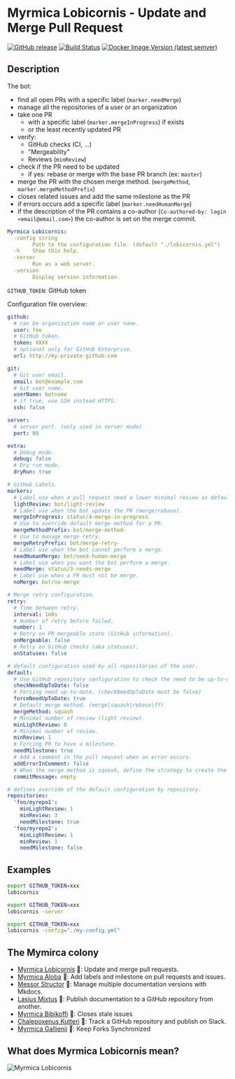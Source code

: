 # Myrmica Lobicornis - Update and Merge Pull Request

[![GitHub release](https://img.shields.io/github/release/traefik/lobicornis.svg)](https://github.com/traefik/lobicornis/releases/latest)
[![Build Status](https://github.com/traefik/lobicornis/workflows/Main/badge.svg?branch=master)](https://github.com/traefik/lobicornis/actions)
[![Docker Image Version (latest semver)](https://img.shields.io/docker/v/traefik/lobicornis?label=Docker%20Image)](https://hub.docker.com/r/traefik/lobicornis/builds/)

## Description

The bot:

- find all open PRs with a specific label (`marker.needMerge`)
- manage all the repositories of a user or an organization
- take one PR
    - with a specific label (`marker.mergeInProgress`) if exists
    - or the least recently updated PR
- verify:
    - GitHub checks (CI, ...)
    - "Mergeability"
    - Reviews (`minReview`)
- check if the PR need to be updated
    - if yes: rebase or merge with the base PR branch (ex: `master`)
- merge the PR with the chosen merge method. (`mergeMethod`, `marker.mergeMethodPrefix`)
- closes related issues and add the same milestone as the PR
- if errors occurs add a specific label (`marker.needHumanMerge`)
- if the description of the PR contains a co-author (`Co-authored-by: login <email@email.com>`) the co-author is set on the merge commit.

```yaml
Myrmica Lobicornis:
  -config string
        Path to the configuration file. (default "./lobicornis.yml")
  -h    Show this help.
  -server
        Run as a web server.
  -version
        Display version information.
```

`GITHUB_TOKEN`: GitHub token

Configuration file overview:

```yaml
github:
  # can be organization name or user name.
  user: foo
  # GitHub token.
  token: XXXX
  # optional only for GitHub Enterprise. 
  url: http://my-private-github.com

git:
  # Git user email.
  email: bot@example.com
  # Git user name.
  userName: botname
  # if true, use SSH instead HTTPS.
  ssh: false

server:
  # server port. (only used in server mode)
  port: 80

extra:
  # Debug mode.
  debug: false
  # Dry run mode.
  dryRun: true

# GitHub Labels.
markers:
  # Label use when a pull request need a lower minimal review as default.
  lightReview: bot/light-review
  # Label use when the bot update the PR (merge/rebase).
  mergeInProgress: status/4-merge-in-progress
  # Use to override default merge method for a PR.
  mergeMethodPrefix: bot/merge-method-
  # Use to manage merge retry.
  mergeRetryPrefix: bot/merge-retry-
  # Label use when the bot cannot perform a merge.
  needHumanMerge: bot/need-human-merge
  # Label use when you want the bot perform a merge.
  needMerge: status/3-needs-merge
  # Label use when a PR must not be merge.
  noMerge: bot/no-merge

# Merge retry configuration.
retry:
  # Time between retry.
  interval: 1m0s
  # Number of retry before failed.
  number: 1
  # Retry on PR mergeable state (GitHub information).
  onMergeable: false
  # Retry on GitHub checks (aka statuses).
  onStatuses: false

# default configuration used by all repositories of the user.
default:
  # Use GitHub repository configuration to check the need to be up-to-date.
  checkNeedUpToDate: false
  # Forcing need up-to-date. (checkNeedUpToDate must be false)
  forceNeedUpToDate: true
  # Default merge method. (merge|squash|rebase|ff)
  mergeMethod: squash
  # Minimal number of review (light review).
  minLightReview: 0
  # Minimal number of review.
  minReview: 1
  # Forcing PR to have a milestone.
  needMilestone: true
  # Add a comment in the pull request when an error occurs.
  addErrorInComment: false
  # When the merge method is squash, define the strategy to create the commit message. (github|empty|description)
  commitMessage: empty

# defines override of the default configuration by repository.
repositories:
  'foo/myrepo1':
    minLightReview: 1
    minReview: 3
    needMilestone: true
  'foo/myrepo2':
    minLightReview: 1
    minReview: 1
    needMilestone: false
```

## Examples
 
```bash
export GITHUB_TOKEN=xxx
lobicornis
```

```bash
export GITHUB_TOKEN=xxx
lobicornis -server
```

```bash
export GITHUB_TOKEN=xxx
lobicornis -config="./my-config.yml"
```

## The Mymirca colony

- [Myrmica Lobicornis](https://github.com/traefik/lobicornis) 🐜: Update and merge pull requests.
- [Myrmica Aloba](https://github.com/traefik/aloba) 🐜: Add labels and milestone on pull requests and issues.
- [Messor Structor](https://github.com/traefik/structor) 🐜: Manage multiple documentation versions with Mkdocs.
- [Lasius Mixtus](https://github.com/traefik/mixtus) 🐜: Publish documentation to a GitHub repository from another.
- [Myrmica Bibikoffi](https://github.com/traefik/bibikoffi) 🐜: Closes stale issues
- [Chalepoxenus Kutteri](https://github.com/traefik/kutteri) 🐜: Track a GitHub repository and publish on Slack.
- [Myrmica Gallienii](https://github.com/traefik/gallienii) 🐜: Keep Forks Synchronized

## What does Myrmica Lobicornis mean?

![Myrmica Lobicornis](http://www.antwiki.org/wiki/images/5/51/Myrmica_lobicornis_casent0172718_head_1.jpg)
